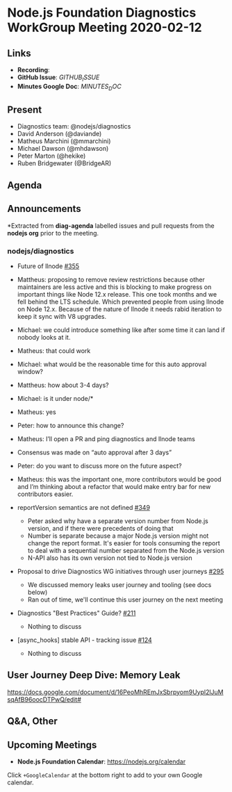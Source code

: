 # Node.js Foundation Diagnostics WorkGroup Meeting 2020-02-12

## Links

* **Recording**:  
* **GitHub Issue**: $GITHUB_ISSUE$
* **Minutes Google Doc**: $MINUTES_DOC$

## Present

* Diagnostics team: @nodejs/diagnostics
* David Anderson (@daviande)
* Matheus Marchini (@mmarchini)
* Michael Dawson (@mhdawson)
* Peter Marton (@hekike)
* Ruben Bridgewater (@BridgeAR)

## Agenda

## Announcements
 
*Extracted from **diag-agenda** labelled issues and pull requests from the
**nodejs org** prior to the meeting.

### nodejs/diagnostics

* Future of llnode [#355](https://github.com/nodejs/diagnostics/issues/355)
 * Mattheus: proposing to remove review restrictions because other maintainers 
   are less active and this is blocking to make progress on important things
   like Node 12.x release. This one took months and we fell behind the LTS
   schedule. Which prevented people from using llnode on Node 12.x. Because of
   the nature of llnode it needs rabid iteration to keep it sync with V8
   upgrades.
 * Michael: we could introduce something like after some time it can land if
   nobody looks at it.
 * Matheus: that could work
 * Michael: what would be the reasonable time for this auto approval window?
 * Mattheus: how about 3-4 days?
 * Michael: is it under node/*
 * Matheus: yes
 * Peter: how to announce this change?
 * Matheus: I’ll open a PR and ping diagnostics and llnode teams
 * Consensus was made on “auto approval after 3 days”
 * Peter: do you want to discuss more on the future aspect?
 * Matheus: this was the important one, more contributors would be good and I’m
   thinking about a refactor that would make entry bar for new contributors
   easier.

* reportVersion semantics are not defined 
  [#349](https://github.com/nodejs/diagnostics/issues/349)
  * Peter asked why have a separate version number from Node.js version, and if
    there were precedents of doing that
  * Number is separate because a major Node.js version might not change the
    report format. It's easier for tools consuming the report to deal with a
    sequential number separated from the Node.js version
  * N-API also has its own version not tied to Node.js version
* Proposal to drive Diagnostics WG initiatives through user journeys 
  [#295](https://github.com/nodejs/diagnostics/issues/295)
  * We discussed memory leaks user journey and tooling (see docs below)
  * Ran out of time, we'll continue this user journey on the next meeting
* Diagnostics "Best Practices" Guide? 
  [#211](https://github.com/nodejs/diagnostics/issues/211)
  * Nothing to discuss
* \[async_hooks\] stable API - tracking issue 
  [#124](https://github.com/nodejs/diagnostics/issues/124)
  * Nothing to discuss

## User Journey Deep Dive: Memory Leak
https://docs.google.com/document/d/16PeoMhREmJxSbrpyom9Uypl2lJuMsqAfB96oocDTPwQ/edit#

## Q&A, Other

## Upcoming Meetings

* **Node.js Foundation Calendar**: https://nodejs.org/calendar

Click `+GoogleCalendar` at the bottom right to add to your own Google calendar.
